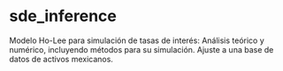 # sde_inference
 Modelo Ho-Lee para simulación de tasas de interés: Análisis teórico y numérico, incluyendo métodos para su simulación. Ajuste a una base de datos de activos mexicanos.
